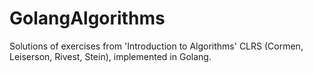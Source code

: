 # GolangAlgorithms
Solutions of exercises from 'Introduction to Algorithms' CLRS (Cormen, Leiserson, Rivest, Stein), implemented in Golang.


